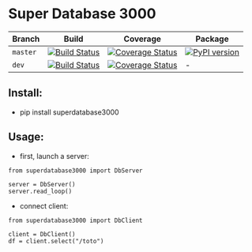 # Super Database 3000

| Branch | Build | Coverage | Package |
|-|-|-|-|
| `master` | [![Build Status](https://travis-ci.org/JeanMax/superdatabase3000.svg?branch=master)](https://travis-ci.org/JeanMax/superdatabase3000) | [![Coverage Status](https://coveralls.io/repos/github/JeanMax/superdatabase3000/badge.svg?branch=master)](https://coveralls.io/github/JeanMax/superdatabase3000?branch=master) | [![PyPI version](https://badge.fury.io/py/superdatabase3000.svg)](https://badge.fury.io/py/superdatabase3000) |
| `dev` | [![Build Status](https://travis-ci.org/JeanMax/superdatabase3000.svg?branch=dev)](https://travis-ci.org/JeanMax/superdatabase3000) | [![Coverage Status](https://coveralls.io/repos/github/JeanMax/superdatabase3000/badge.svg?branch=dev)](https://coveralls.io/github/JeanMax/superdatabase3000?branch=dev) |-|




## Install:
* pip install superdatabase3000

## Usage:
* first, launch a server:
```shell
from superdatabase3000 import DbServer

server = DbServer()
server.read_loop()
```

* connect client:
```shell
from superdatabase3000 import DbClient

client = DbClient()
df = client.select("/toto")
```
